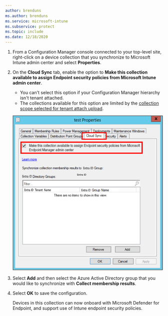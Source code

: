 ```yaml
---
author: brenduns
ms.author: brenduns
ms.service: microsoft-intune
ms.subservice: protect
ms.topic: include
ms.date: 12/18/2020
---
```

<!--Don't apply H2/H3 in this include file since they are context driven by article-->
1. From a Configuration Manager console connected to your top-level site, right-click on a device collection that you synchronize to Microsoft Intune admin center and select **Properties**.

2. On the **Cloud Sync** tab, enable the option to **Make this collection available to assign Endpoint security policies from Microsoft Intune admin center**.

   - You can't select this option if your Configuration Manager hierarchy isn't tenant attached.
   - The collections available for this option are limited by the [collection scope selected for tenant attach upload](../../../memdocs/configmgr/tenant-attach/device-sync-actions.md#bkmk_edit). <!--CM7423168-->
  
   ![Configure cloud sync](../media/tenant-attach-intune/cloud-sync.png)

3. Select **Add** and then select the Azure Active Directory group that you would like to synchronize with **Collect membership results**.

4. Select **OK** to save the configuration.

   Devices in this collection can now onboard with Microsoft Defender for Endpoint, and support use of Intune endpoint security policies.
